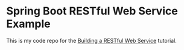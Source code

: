 # Spring Boot RESTful Web Service Example

This is my code repo for the [Building a RESTful Web Service](https://spring.io/guides/gs/rest-service/) tutorial.
